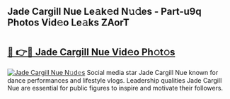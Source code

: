 ## Jade Cargill Nue Le𝚊k𝚎d N𝚞𝚍es - Part-u9q Photos Vid𝚎o Le𝚊ks ZAorT

# <h2><a href="http://fbah74b.evod.top/?m=Jade+Cargill+Nue">🔗 👉🔴 Jade Cargill Nue Vid𝚎o Ph𝚘t𝚘s</a></h2>

[![Jade Cargill Nue N𝚞d𝚎s](https://i.imgur.com/8V9OHl7.gif)](http://fbah74b.evod.top/?m=Jade+Cargill+Nue)
Social media star Jade Cargill Nue known for dance performances and lifestyle vlogs. Leadership qualities Jade Cargill Nue are essential for public figures to inspire and motivate their followers. 
